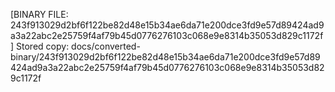 [BINARY FILE: 243f913029d2bf6f122be82d48e15b34ae6da71e200dce3fd9e57d89424ad9a3a22abc2e25759f4af79b45d0776276103c068e9e8314b35053d829c1172f]
Stored copy: docs/converted-binary/243f913029d2bf6f122be82d48e15b34ae6da71e200dce3fd9e57d89424ad9a3a22abc2e25759f4af79b45d0776276103c068e9e8314b35053d829c1172f
